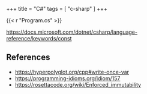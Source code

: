+++
title = "C#"
tags = [ "c-sharp" ]
+++

{{< r "Program.cs" >}}

<https://docs.microsoft.com/dotnet/csharp/language-reference/keywords/const>

## References

- <https://hyperpolyglot.org/cpp#write-once-var>
- <https://programming-idioms.org/idiom/157>
- <https://rosettacode.org/wiki/Enforced_immutability>
